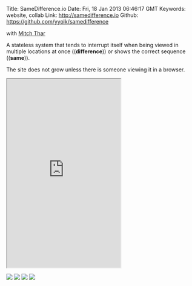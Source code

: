 Title: SameDifference.io
Date: Fri, 18 Jan 2013 06:46:17 GMT
Keywords: website, collab
Link: http://samedifference.io
Github: https://github.com/yyolk/samedifference

with [Mitch Thar][2]

A stateless system that tends to interrupt itself when being viewed in multiple locations at once ((**difference**)) or shows the correct sequence ((**same**)).

The site does not grow unless there is someone viewing it in a browser.

<iframe src="http://samedifference.io" height="500"></iframe>

![](http://farm8.staticflickr.com/7359/10065595326_27c4800962_h.jpg)
![](http://farm4.staticflickr.com/3744/10065527805_9f7bcf72da_h.jpg)
![](http://farm6.staticflickr.com/5532/10065520304_b5622063e5_h.jpg)
![](http://farm8.staticflickr.com/7398/10065670113_31973ad5f8_h.jpg)

[1]: http://samedifference.io "SameDifference"
[2]: http://mitchellthar.com/ "Mitchell Thar"